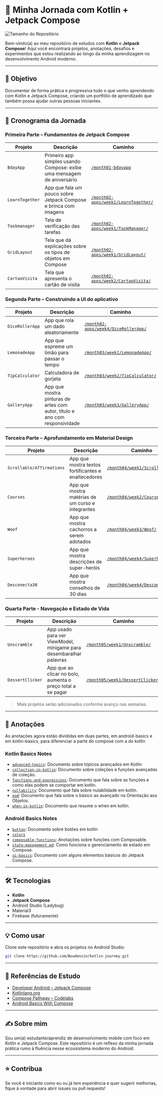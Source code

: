 # 🚀 Minha Jornada com Kotlin + Jetpack Compose

![Tamanho do Repositório](https://img.shields.io/github/repo-size/Boudenzin/kotlin-journey?style=for-the-badge&logo=github&label=Tamanho%20do%20Reposit%C3%B3rio&color=000000&labelColor=2b2b2b&link=https://github.com/Boudenzin/kotlin-journey&logoColor=fff&colorA=4688F1&colorB=65B1F5)

Bem-vindo(a) ao meu repositório de estudos com **Kotlin** e **Jetpack Compose**! Aqui você encontrará projetos, anotações, desafios e experimentos que estou realizando ao longo da minha aprendizagem no desenvolvimento Android moderno.

---

## 🎯 Objetivo

Documentar de forma prática e progressiva tudo o que venho aprendendo com Kotlin e Jetpack Compose, criando um portfólio de aprendizado que também possa ajudar outras pessoas iniciantes.

---

## 📆 Cronograma da Jornada

### Primeira Parte – Fundamentos de Jetpack Compose

| Projeto       | Descrição                                                              | Caminho                                  |
|--------------|------------------------------------------------------------------------|------------------------------------------|
| `BdayApp`     | Primeiro app simples usando Compose: exibe uma mensagem de aniversário | [`/month01-bdayapp`](month01/BDayApp)  |
| `LearnTogether`  | App que fala um pouco sobre Jetpack Compose e brinca com imagens                              | [`/month02-apps/week1/LearnTogether/`](month02-apps/week1/LearnTogether) |
| `Taskmanager`  | Tela de verificação das tarefas                              | [`/month02-apps/week1/TaskManager/`](month02-apps/week1/TaskManager) |
| `GridLayout`  | Tela que dá explicações sobre os tipos de objetos em Compose                             | [`/month02-apps/week1/GridLayout/`](month02-apps/week1/GridLayout) |
| `CartaoVisita`  | Tela que apresenta o cartão de visita                             | [`/month02-apps/week2/CartaoVisita/`](month02-apps/week2/CartaoVisita)|

### Segunda Parte – Construindo a UI do aplicativo

| Projeto       | Descrição                                                              | Caminho                                  |
|--------------|------------------------------------------------------------------------|------------------------------------------|
| `DiceRollerApp`  | App que rola um dado aleatoriamente                         | [`/month02-apps/week4/DiceRollerApp/`](month02-apps/week4/DiceRollerApp)|
| `LemonadeApp`  | App que espreme um limão para passar o tempo                         | [`/month03/week1/LemonadeApp/`](month03/week1/Lemonade) |
| `TipCalculator`  | Calculadora de gorjeta                         | [`/month03/week2/TipCalculator/`](month03/TipCalculator/basic-android-kotlin-compose-training-tip-calculator-starter/) |
| `GalleryApp`  | App que mostra pinturas de artes com autor, titulo e ano com responsividade                         | [`/month03/week3/GalleryApp/`](month03/week3/GalleryApp) |

### Terceira Parte – Aprofundamento em Material Design

| Projeto       | Descrição                                                              | Caminho                                  |
|--------------|------------------------------------------------------------------------|------------------------------------------|
| `Scrollable/Affirmations`  | App que mostra textos fortificantes e enaltecedores                         | [`/month04/week1/Scrollable/`](/month04/week1/Scrollable/) |
| `Courses`  | App que mostra matérias de um curso e integrantes                    | [`/month04/week2/Courses/`](/month04/week2/Courses/) |
| `Woof`  | App que mostra cachorros a serem adotados                    | [`/month04/week3/Woof/`](/month04/week3/Woof/) |
| `Superheroes`  | App que mostra descrições de super-heróis                    | [`/month04/week4/Superheroes/`](/month04/week4/Superheroes/) |
| `Desconecta30`  | App que mostra conselhos de 30 dias                    | [`/month04/week4/Desconecta30/`](/month04/week4/Desconecta30/) |

### Quarta Parte - Navegação e Estado de Vida

| Projeto       | Descrição                                                              | Caminho                                  |
|--------------|------------------------------------------------------------------------|------------------------------------------|
| `Unscramble`  | App usado para ver ViewModel, minigame para desembaralhar palavras                        | [`/month05/week1/Unscramble/`](/month05/week1/Unscramble/) |
| `DessertClicker`  | App que ao clicar no bolo, aumenta o preço total a se pagar                    | [`/month05/week1/DessertClicker/`](/month05/week1/DessertClicker/) |

> Mais projetos serão adicionados conforme avanço nas semanas.

---

## 📘 Anotações

As anotações agora estão divididas em duas partes, em android-basics e em kotlin-basics, para diferenciar a parte do compose com a do kotlin

### Kotlin Basics Notes
- [`advanced-topics`](notes/kotlin-basics/advanced-topics.md): Documento sobre tópicos avançados em Kotlin
- [`collection-in-kotlin`](notes/kotlin-basics/collection-in-kotlin.md): Documento sobre coleções e funções avançadas de coleção.
- [`functions-and-expressions`](notes/kotlin-basics/functions-and-expressions.md): Documento que fala sobre as funções e como elas podem se comportar em kotlin.
- [`nullability`](notes/kotlin-basics/nullability.md): Documento que fala sobre nulabilidade em kotlin.
- [`ood`](notes/kotlin-basics/ood.md): Documento que fala sobre o básico ao avançado na Orientação aos Objetos.
- [`when-in-kotlin`](notes/kotlin-basics/when-in-kotlin.md): Documento que resume o when em kotlin.


### Android Basics Notes
- [`button`](notes/android-basics/buttons-and-remember.md): Documento sobre botões em kotlin
- [`colors`](notes/android-basics/colors.md)
- [`composable-functions`](notes/android-basics/composable-functions.md): Anotações sobre funções com Composable.
- [`state-management.md`](notes/android-basicsstate-management.md): Como funciona o gerenciamento de estado em Compose.
- [`ui-basics`](notes/android-basics/ui-basics.md): Documento com alguns elementos básicos do Jetpack Compose.
---

## 🛠️ Tecnologias

- **Kotlin**
- **Jetpack Compose**
- Android Studio (Ladybug)
- Material3
- Firebase (futuramente)

---

## 💡 Como usar

Clone este repositório e abra os projetos no Android Studio:

```bash
git clone https://github.com/Boudenzin/kotlin-journey.git
````

---

## 🧠 Referências de Estudo

* [Developer Android – Jetpack Compose](https://developer.android.com/jetpack/compose)
* [Kotlinlang.org](https://kotlinlang.org/)
* [Compose Pathway – Codelabs](https://developer.android.com/jetpack/compose/tutorial)
* [Android Basics With Compose](https://developer.android.com/courses/android-basics-compose/course?hl=pt-br)

---

## ✍️ Sobre mim

Sou um(a) estudante/aprendiz de desenvolvimento mobile com foco em Kotlin e Jetpack Compose. Este repositório é um reflexo da minha jornada prática rumo à fluência nesse ecossistema moderno do Android.

---

## ⭐ Contribua

Se você é iniciante como eu ou já tem experiência e quer sugerir melhorias, fique à vontade para abrir issues ou pull requests!


